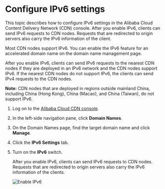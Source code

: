 # Configure IPv6 settings

This topic describes how to configure IPv6 settings in the Alibaba Cloud Content Delivery Network \(CDN\) console. After you enable IPv6, clients can send IPv6 requests to CDN nodes. Requests that are redirected to origin servers also carry the IPv6 information of the client.

Most CDN nodes support IPv6. You can enable the IPv6 feature for an accelerated domain name on the domain name management page.

After you enable IPv6, clients can send IPv6 requests to the nearest CDN nodes if they are deployed in an IPv6 network and the CDN nodes support IPv6. If the nearest CDN nodes do not support IPv6, the clients can send IPv4 requests to the CDN nodes.

**Note:** CDN nodes that are deployed in regions outside mainland China, including China \(Hong Kong\), China \(Macao\), and China \(Taiwan\), do not support IPv6.

1.  Log on to the [Alibaba Cloud CDN console](https://cdn.console.aliyun.com).

2.  In the left-side navigation pane, click **Domain Names**.

3.  On the Domain Names page, find the target domain name and click **Manage**.

4.  Click the **IPv6 Settings** tab.

5.  Turn on the **IPv6** switch.

    After you enable IPv6, clients can send IPv6 requests to CDN nodes. Requests that are redirected to origin servers also carry the IPv6 information of the clients.

    ![Enable IPv6](https://static-aliyun-doc.oss-accelerate.aliyuncs.com/assets/img/en-US/5122286061/p59015.png)


